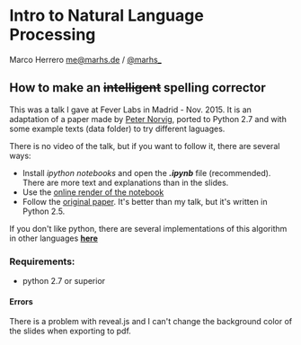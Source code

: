# Intro to Natural Language Processing
Marco Herrero <me@marhs.de> / [@marhs_](http://twitter.com/marhs_)

## How to make an ~~intelligent~~ spelling corrector

This was a talk I gave at Fever Labs in Madrid - Nov. 2015. It is an adaptation of a paper made by [Peter Norvig](http://norvig.com/spell-correct.html), ported to Python 2.7 and with some example texts (data folder) to try different laguages. 

There is no video of the talk, but if you want to follow it, there are several
ways:

* Install _ipython notebooks_ and open the __*.ipynb*__ file (recommended). There are more text and explanations than in the slides.
* Use the [online render of the notebook](https://github.com/Feverup/nlp-workshop/blob/master/How%20to%20write%20a%20spelling%20corrector.ipynb)
* Follow the [original paper](http://norvig.com/spell-correct.html). It's better than my talk, but it's written in Python 2.5. 

If you don't like python, there are several implementations of this algorithm in other languages [__here__](http://norvig.com/spell-correct.html)

### Requirements:
* python 2.7 or superior

#### Errors
There is a problem with reveal.js and I can't change the background color of the slides when exporting to pdf.

